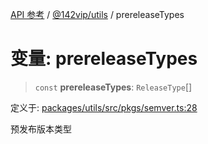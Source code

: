 [API 参考](../../../index.md) / [@142vip/utils](../index.md) / prereleaseTypes

# 变量: prereleaseTypes

> `const` **prereleaseTypes**: `ReleaseType`[]

定义于: [packages/utils/src/pkgs/semver.ts:28](https://github.com/142vip/core-x/blob/bdff6769b69266ddfe7392709afaa643b39c00f4/packages/utils/src/pkgs/semver.ts#L28)

预发布版本类型
